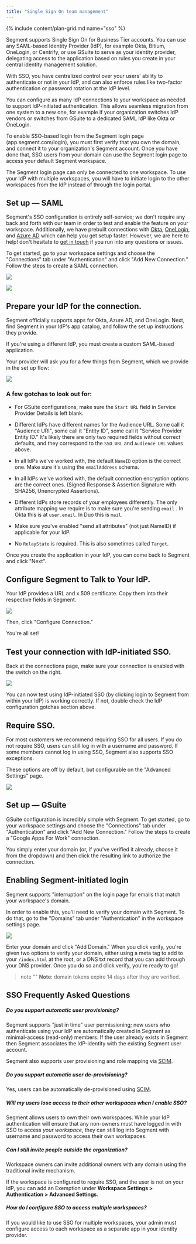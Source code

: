 ```yaml
---
title: "Single Sign On team management"
---
```

{% include content/plan-grid.md name="sso" %}


Segment supports Single Sign On for Business Tier accounts. You can use any SAML-based Identity Provider (IdP), for example Okta, Bitium, OneLogin, or Centrify, or use GSuite to serve as your identity provider, delegating access to the application based on rules you create in your central identity management solution.

With SSO, you have centralized control over your users' ability to authenticate or not in your IdP, and can also enforce rules like two-factor authentication or password rotation at the IdP level.

You can configure as many IdP connections to your workspace as needed to support IdP-initiated authentication. This allows seamless migration from one system to a new one, for example if your organization switches IdP vendors or switches from GSuite to a dedicated SAML IdP like Okta or OneLogin.

To enable SSO-based login from the Segment login page (app.segment.com/login), you must first verify that you own the domain, and connect it to your organization's Segment account. Once you have done that, SSO users from your domain can use the Segment login page to access your default Segment workspace.

The Segment login page can only be connected to one workspace. To use your IdP with multiple workspaces, you will have to initiate login to the other workspaces from the IdP instead of through the login portal.

## Set up — SAML

Segment's SSO configuration is entirely self-service; we don't require any back and forth with our team in order to test and enable the feature on your workspace. Additionally, we have prebuilt connections with [Okta](https://www.okta.com/integrations/segment/), [OneLogin](https://www.onelogin.com), and [Azure AD](https://docs.microsoft.com/en-us/azure/active-directory/saas-apps/segment-tutorial) which can help you get setup faster. However, we are here to help! don't hesitate to [get in touch](https://segment.com/help/contact/) if you run into any questions or issues.

To get started, go to your workspace settings and choose the "Connections" tab under "Authentication" and click "Add New Connection." Follow the steps to create a SAML connection.

![](images/asset_JR9CRr6f.png)

![](images/asset_XCyMZpwo.png)

## Prepare your IdP for the connection.

Segment officially supports apps for Okta, Azure AD, and OneLogin. Next, find Segment in your IdP's app catalog, and follow the set up instructions they provide.

If you're using a different IdP, you must create a custom SAML-based application.

Your provider will ask you for a few things from Segment, which we provide in the set up flow:

![](images/asset_RRAJ92MY.png)

### A few gotchas to look out for:

- For GSuite configurations, make sure the `Start URL` field in Service Provider Details is left blank.

- Different IdPs have different names for the Audience URL. Some call it "Audience URI", some call it "Entity ID", some call it "Service Provider Entity ID." It's likely there are only two required fields without correct defaults, and they correspond to the `SSO URL` and `Audience URL` values above.

- In all IdPs we've worked with, the default `NameID` option is the correct one. Make sure it's using the `emailAddress` schema.

- In all IdPs we've worked with, the default connection encryption options are the correct ones. (Signed Response & Assertion Signature with SHA256, Unencrypted Assertions).

- Different IdPs store records of your employees differently. The only attribute mapping we require is to make sure you're sending `email` . In Okta this is at `user.email`. In Duo this is `mail`.

- Make sure you've enabled "send all attributes" (not just NameID) if applicable for your IdP.

- No `RelayState` is required. This is also sometimes called `Target`.

Once you create the application in your IdP, you can come back to Segment and click "Next".

## Configure Segment to Talk to Your IdP.

Your IdP provides a URL and x.509 certificate. Copy them into their respective fields in Segment.

![](images/asset_s19XDgWX.png)

Then, click "Configure Connection."

You're all set!

## Test your connection with IdP-initiated SSO.

Back at the connections page, make sure your connection is enabled with the switch on the right.

![](images/asset_SNxN4JhO.png)

You can now test using IdP-initiated SSO (by clicking login to Segment from within your IdP) is working correctly. If not, double check the IdP configuration gotchas section above.

## Require SSO.

For most customers we recommend requiring SSO for all users. If you do not require SSO, users can still log in with a username and password. If some members cannot log in using SSO, Segment also supports SSO exceptions.

These options are off by default, but configurable on the "Advanced Settings" page.

![](images/asset_require_sso.png)

## Set up — GSuite

GSuite configuration is incredibly simple with Segment. To get started, go to your workspace settings and choose the "Connections" tab under "Authentication" and click "Add New Connection." Follow the steps to create a "Google Apps For Work" connection.

You simply enter your domain (or, if you've verified it already, choose it from the dropdown) and then click the resulting link to authorize the connection.

## Enabling Segment-initiated login

Segment supports "interruption" on the login page for emails that match your workspace's domain.


In order to enable this, you'll need to verify your domain with Segment. To do that, go to the "Domains" tab under "Authentication" in the workspace settings page.

![](images/asset_MSaDZk2f.png)

Enter your domain and click "Add Domain." When you click verify, you're given two options to verify your domain, either using a meta tag to add to your `/index.html` at the root, or a DNS txt record that you can add through your DNS provider. Once you do so and click verify, you're ready to go!

> note ""
> **Note**: domain tokens expire 14 days after they are verified.

## SSO Frequently Asked Questions

##### Do you support automatic user provisioning?

Segment supports "just in time" user permissioning; new users who authenticate using your IdP are automatically created in Segment as minimal-access (read-only) members. If the user already exists in Segment then Segment associates the IdP-identity with the existing Segment user account.

Segment also supports user provisioning and role mapping via [SCIM](/docs/segment-app/iam/scim/).

##### Do you support automatic user de-provisioning?

Yes, users can be automatically de-provisioned using [SCIM](/docs/segment-app/iam/scim/).

##### Will my users lose access to their other workspaces when I enable SSO?

Segment allows users to own their own workspaces. While your IdP authentication will ensure that any non-owners must have logged in with SSO to access _your workspace_, they can still log into Segment with username and password to access their own workspaces.

##### Can I still invite people outside the organization?

Workspace owners can invite additional owners with any domain using the traditional invite mechanism.

If the workspace is configured to require SSO, and the user is not on your IdP, you can add an Exemption under **Workspace Settings > Authentication > Advanced Settings**.

##### How do I configure SSO to access multiple workspaces?

If you would like to use SSO for multiple workspaces, your admin must configure access to each workspace as a separate app in your identity provider.
